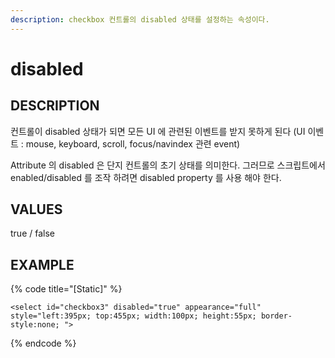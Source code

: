 ```yaml
---
description: checkbox 컨트롤의 disabled 상태를 설정하는 속성이다.
---
```


# disabled

## DESCRIPTION

컨트롤이 disabled 상태가 되면 모든 UI 에 관련된 이벤트를 받지 못하게 된다
(UI 이벤트 : mouse, keyboard, scroll, focus/navindex 관련 event)

Attribute 의 disabled 은 단지 컨트롤의 초기 상태를 의미한다.
그러므로 스크립트에서 enabled/disabled 를 조작 하려면 disabled property 를 사용 해야 한다.  

## VALUES

true / false

## EXAMPLE

{% code title="\[Static\]" %}
```markup
<select id="checkbox3" disabled="true" appearance="full" 
style="left:395px; top:455px; width:100px; height:55px; border-style:none; "> 
```
{% endcode %}

